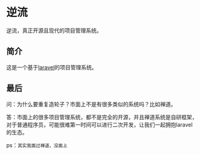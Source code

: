# 逆流
逆流，真正开源且现代的项目管理系统。

## 简介

这是一个基于[laravel](https://laravel.com/)的项目管理系统。

## 最后

问：为什么要重复造轮子？市面上不是有很多类似的系统吗？比如禅道。

答：市面上的很多项目管理系统，都不是完全的开源，并且禅道系统是自研框架，对于普通程序员，可能很难第一时间可以进行二次开发，让我们一起拥抱laravel的生态。

ps：`其实我面过禅道，没面上`
